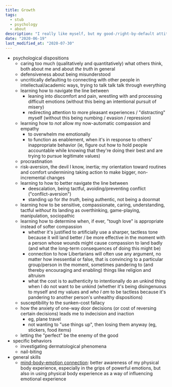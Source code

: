 ```yaml
---
title: Growth
tags:
  - stub
  - psychology
  - about
description: "I really like myself, but my good-/right-by-default attitude has the built-in failure mode of making it difficult to identify areas for growth. Nevertheless, I've found a few things I can work on."
date: "2020-06-19"
last_modified_at: "2020-07-30"
---
```


* psychological dispositions
  * caring too much (qualitatively and quantitatively) what others think, both about me and about _the truth_ in general
  * defensiveness about being misunderstood
  * uncritically defaulting to connecting with other people in intellectual/academic ways, trying to talk talk talk through everything
  * learning how to navigate the line between
    * leaning into discomfort and pain, wrestling with and processing difficult emotions (without this being an intentional pursuit of misery)
    * redirecting attention to more pleasant experiences / "distracting" myself (without this being numbing / evasion / repression)
  * learning how to _not_ allow my now-automatic compassion and empathy
    * to overwhelm me emotionally
    * to function as enablement, when it's in response to others' inappropriate behavior (ie, figure out how to hold people accountable while knowing that they're doing their best and are trying to pursue legitimate values)
  * procrastination
  * risk-aversion, the devil I know, inertia; my orientation toward routines and comfort undermining taking action to make bigger, non-incremental changes
  * learning to how to better navigate the line between
    * deescalation, being tactful, avoiding/preventing conflict ("conflict-aversion")
    * standing up for _the truth_, being authentic, not being a doormat
  * learning how to be sensitive, compassionate, caring, understanding, tactful _without_ its landing as overthinking, game-playing, manipulation, sociopathic
  * learning how to determine when, if ever, "tough love" is appropriate instead of softer compassion
    * whether it's justified to artificially use a sharper, tactless tone because it will land better / be more effective in the moment with a person whose wounds might cause compassion to land badly (and what the long-term consequences of doing this might be)
    * connection to how Libertarians will often use any argument, no matter how inessential or false, that is convincing to a particular group/person in the moment, sometimes pandering to (and thereby encouraging and enabling) things like religion and altruism
    * what the cost is to authenticity to intentionally do an unkind thing when I do not want to be unkind (whether it's being disingenuous to myself and my values and _who I am_ to be tactless because it's pandering to another person's unhealthy dispositions)
  * susceptibility to the sunken-cost fallacy
  * how the anxiety of one-way door decisions (or cost of reversing certain decisions) leads me to indecision and inaction
    * eg, plane travel
    * not wanting to "use things up", then losing them anyway (eg, stickers, food items)
  * letting the "perfect" be the enemy of the good
* specific behaviors
  * investigating dermatological phenomena
  * nail-biting
* general skills
  * [mind-body-emotion connection](/mind-body-emotion-connection/): better awareness of my physical body experience, especially in the grips of powerful emotions, but also in using physical body experience as a way of influencing emotional experience
